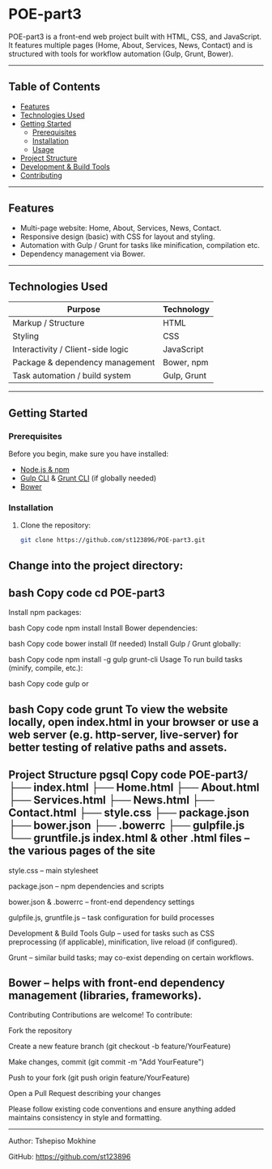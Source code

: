 # POE-part3

POE-part3 is a front-end web project built with HTML, CSS, and JavaScript. It features multiple pages (Home, About, Services, News, Contact) and is structured with tools for workflow automation (Gulp, Grunt, Bower).  

------------------------------------------------------------------------------------------------------------------------------------------------------------------------------------------------------------

## Table of Contents

- [Features](#features)  
- [Technologies Used](#technologies-used)  
- [Getting Started](#getting-started)  
  - [Prerequisites](#prerequisites)  
  - [Installation](#installation)  
  - [Usage](#usage)  
- [Project Structure](#project-structure)  
- [Development & Build Tools](#development-and-build-tools)  
- [Contributing](#contributing)  


-------------------------------------------------------------------------------------------------------------------------------------------------------------------------------------------

## Features

- Multi-page website: Home, About, Services, News, Contact.  
- Responsive design (basic) with CSS for layout and styling.  
- Automation with Gulp / Grunt for tasks like minification, compilation etc.  
- Dependency management via Bower.  

----------------------------------------------------------------------------------------------------------------------------------------------------------------------------------------------

## Technologies Used

| Purpose | Technology |
|---|---|
| Markup / Structure | HTML |
| Styling | CSS |
| Interactivity / Client-side logic | JavaScript |
| Package & dependency management | Bower, npm |
| Task automation / build system | Gulp, Grunt |

----------------------------------------------------------------------------------------------------------------------------------------------------------------------------------------------

## Getting Started

### Prerequisites

Before you begin, make sure you have installed:

- [Node.js & npm](https://nodejs.org/)  
- [Gulp CLI](https://gulpjs.com/) & [Grunt CLI](https://gruntjs.com/) (if globally needed)  
- [Bower](https://bower.io/)  

### Installation

1. Clone the repository:

   ```bash
   git clone https://github.com/st123896/POE-part3.git
Change into the project directory:
-------------------------------------------------------------------------------------------------------------------------------------------------------------------------------------------
bash
Copy code
cd POE-part3
-------------------------------------------------------------------------------------------------------------------------------------------------------------------------------------------
Install npm packages:

bash
Copy code
npm install
Install Bower dependencies:

bash
Copy code
bower install
(If needed) Install Gulp / Grunt globally:

bash
Copy code
npm install -g gulp grunt-cli
Usage
To run build tasks (minify, compile, etc.):

bash
Copy code
gulp
or

bash
Copy code
grunt
To view the website locally, open index.html in your browser or use a web server (e.g. http-server, live-server) for better testing of relative paths and assets.
-------------------------------------------------------------------------------------------------------------------------------------------------------------------------------------------
Project Structure
pgsql
Copy code
POE-part3/
├── index.html
├── Home.html
├── About.html
├── Services.html
├── News.html
├── Contact.html
├── style.css
├── package.json
├── bower.json
├── .bowerrc
├── gulpfile.js
└── gruntfile.js
index.html & other .html files – the various pages of the site
-------------------------------------------------------------------------------------------------------------------------------------------------------------------------------------------
style.css – main stylesheet

package.json – npm dependencies and scripts

bower.json & .bowerrc – front-end dependency settings

gulpfile.js, gruntfile.js – task configuration for build processes

Development & Build Tools
Gulp – used for tasks such as CSS preprocessing (if applicable), minification, live reload (if configured).

Grunt – similar build tasks; may co-exist depending on certain workflows.

Bower – helps with front-end dependency management (libraries, frameworks).
-------------------------------------------------------------------------------------------------------------------------------------------------------------------------------------------

Contributing
Contributions are welcome! To contribute:

Fork the repository

Create a new feature branch (git checkout -b feature/YourFeature)

Make changes, commit (git commit -m "Add YourFeature")

Push to your fork (git push origin feature/YourFeature)

Open a Pull Request describing your changes

Please follow existing code conventions and ensure anything added maintains consistency in style and formatting.

-------------------------------------------------------------------------------------------------------------------------------------------------------------------------------------------
Author: Tshepiso Mokhine

GitHub: https://github.com/st123896

